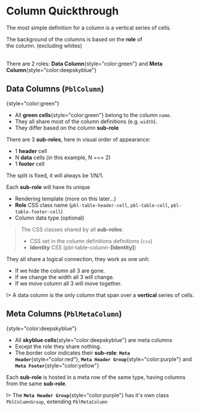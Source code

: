 # Column Quickthrough

The most simple definition for a column is a vertical series of cells.

<div fxLayoutAlign="start stretch">
  <div fxFlex="0 1 332px" class="col-quickthrough-table1">
    <pbl-ngrid showFooter [columns]="columns" vScrollNone
              [dataSource]="[ { id: 1, name: 'John', age: 25 }, { id: 2, name: 'Tom', age: 44 } ]"></pbl-ngrid>
  </div>
  <div fxLayoutAlign="center center">
    <div class="text-subtitle" style="width: 75%">
      The background of the columns is based on the <b>role</b> of the column. (excluding whites)
    </div>
  </div>
</div>
<br>

There are 2 roles: **Data Column**{style="color:green"} and **Meta Column**{style="color:deepskyblue"}

## Data Columns (`PblColumn`)
{style="color:green"}

- All **green cells**{style="color:green"} belong to the column `name`.
- They all share most of the column definitions (e.g. `width`).
- They differ based on the column **sub-role**

There are 3 **sub-roles**, here in visual order of appearance:

- 1 **header** cell
- N **data** cells (in this example, N === 2)
- 1 **footer** cell

The split is fixed, it will always be 1/N/1.

Each **sub-role** will have its unique

- Rendering template (more on this later...)
- **Role** CSS class name (`pbl-table-header-cell`, `pbl-table-cell`, `pbl-table-footer-cell`)
- Column data type (optional)

> The CSS classes shared by all **sub-roles**:
>
> - CSS set in the column definitions definitions (`css`) 
> - **Identity** CSS (pbl-table-column-**[Identity]**)

They all share a logical connection, they work as one unit:

- If we hide the column all 3 are gone.
- If we change the width all 3 will change.
- If we move column all 3 will move together.

I> A data column is the only column that span over a **vertical** series of cells.

## Meta Columns (`PblMetaColumn`)
{style="color:deepskyblue"}

- All **skyblue cells**{style="color:deepskyblue"} are meta columns
- Except the role they share nothing.
- The border color indicates their **sub-role**: **`Meta Header`**{style="color:red"}, **`Meta Header Group`**{style="color:purple"} and **`Meta Footer`**{style="color:yellow"}

Each **sub-role** is hosted in a meta row of the same type, having columns from the same **sub-role**.

I> The **`Meta Header Group`**{style="color:purple"} has it's own class `PblColumnGroup`, extending `PblMetaColumn`
